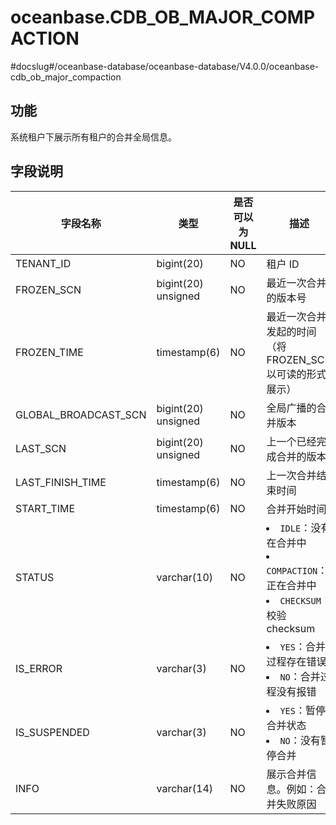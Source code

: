 oceanbase.CDB_OB_MAJOR_COMPACTION
======================================================

#docslug#/oceanbase-database/oceanbase-database/V4.0.0/oceanbase-cdb_ob_major_compaction

功能
-------------------

系统租户下展示所有租户的合并全局信息。

字段说明
----------------------

|           字段名称           |     类型      | 是否可以为 NULL |                                                                                           描述                                                                                            |
|--------------------------|-------------|------------|-----------------------------------------------------------------------------------------------------------------------------------------------------------------------------------------|
| TENANT_ID                | bigint(20)  | NO         | 租户 ID                                                                                                                                                                                   |
| FROZEN_SCN           | bigint(20) unsigned  | NO         | 最近一次合并的版本号                                                                                                                                                                                 |
| FROZEN_TIME              | timestamp(6)  | NO         | 最近一次合并发起的时间（将 FROZEN_SCN 以可读的形式展示）                                                                                                                                                                                 |
| GLOBAL_BROADCAST_SCN | bigint(20) unsigned  | NO         | 全局广播的合并版本                                                                                                                                                                               |
| LAST_SCN             | bigint(20) unsigned  | NO         | 上一个已经完成合并的版本                                                                                                                                                                            |
| LAST_FINISH_TIME         | timestamp(6)  | NO         | 上一次合并结束时间                                                                                                                                                                               |
| START_TIME               | timestamp(6)  | NO         | 合并开始时间                                                                                                                                                                                  |
| STATUS                   | varchar(10) | NO         | <li> `IDLE`：没有在合并中   <li> `COMPACTION`：正在合并中   <li> `CHECKSUM`：校验checksum    |
| IS_ERROR                 | varchar(3)  | NO         | <li> `YES`：合并过程存在错误   <li> `NO`：合并过程没有报错                                                                   |
| IS_SUSPENDED             | varchar(3)  | NO         | <li> `YES`：暂停合并状态   <li> `NO`：没有暂停合并                                                                       |
| INFO                     | varchar(14) | NO         | 展示合并信息。例如：合并失败原因                                                                                                                                                                        |
